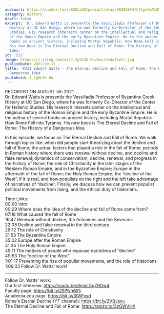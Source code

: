 ```yaml
---
audiourl: https://anchor.fm/s/822ba20/podcast/play/38391894/https%3A%2F%2Fd3ctxlq1ktw2nl.cloudfront.net%2Fstaging%2F2021-7-6%2F9e2e3427-3f18-54ab-057c-6f6349a5b7f3.m4a
category: History
draft: false
excerpt: 'Dr. Edward Watts is presently the Vassiliadis Professor of Byzantine Greek
  History at UC San Diego, where he was formerly Co-Director of the Center for Hellenic
  Studies. His research interests center on the intellectual and religious history
  of the Roman Empire and the early Byzantine Empire. He is the author of several
  books on ancient history, including Mortal Republic: How Rome Fell Into Tyranny.
  His new book is The Eternal Decline and Fall of Rome: The History of a Dangerous
  Idea.'
id: '521'
image: https://i.ytimg.com/vi/J_JgVL3k-8o/maxresdefault.jpg
publishDate: 2021-09-13
title: '#521 Edward Watts - The Eternal Decline and Fall of Rome: The History of a
  Dangerous Idea'
youtubeid: J_JgVL3k-8o
---
```

<div class="timelinks">

RECORDED ON AUGUST 5th 2021.  
Dr. Edward Watts is presently the Vassiliadis Professor of Byzantine Greek History at UC San Diego, where he was formerly Co-Director of the Center for Hellenic Studies. His research interests center on the intellectual and religious history of the Roman Empire and the early Byzantine Empire. He is the author of several books on ancient history, including Mortal Republic: How Rome Fell Into Tyranny. His new book is The Eternal Decline and Fall of Rome: The History of a Dangerous Idea.

In this episode, we focus on The Eternal Decline and Fall of Rome. We walk through topics like: when did people start theorizing about the decline and fall of Rome; the actual factors that played a role in the fall of Rome; periods in Roman history where there was renewal without decline, and decline and false renewal; dynamics of conservatism, decline, renewal, and progress in the history of Rome; the role of Christianity in the later stages of the Western Roman Empire, and in the Byzantine Empire; Europe in the aftermath of the fall of Rome; the Holy Roman Empire; the “decline of the West”, if it is real, and how populists on the right and the left take advantage of narratives of “decline”. Finally, we discuss how we can prevent populist political movements from rising, and the ethical duty of historians.

Time Links:  
<time>00:00</time> Intro  
<time>00:29</time> Where does the idea of the decline and fall of Rome come from?  
<time>07:18</time> What caused the fall of Rome  
<time>16:47</time> Renewal without decline, the Antonines and the Severans  
<time>22:08</time> Decline and false renewal in the third century  
<time>26:12</time> The role of Christianity  
<time>31:53</time> The Byzantine Empire  
<time>35:02</time> Europe after the Roman Empire  
<time>41:35</time> The Holy Roman Empire  
<time>45:11</time> The motives of people who espouse narratives of “decline”  
<time>49:53</time> The “decline of the West”  
<time>1:01:17</time> Preventing the rise of populist movements, and the role of historians  
<time>1:09:33</time> Follow Dr. Watts’ work!

---

Follow Dr. Watts’ work:  
Our first interview: https://youtu.be/SemLGgZROw4  
Faculty page: https://bit.ly/2SPNmW5  
Academia.edu page: https://bit.ly/3iWFxsd  
Rome's Eternal Decline (YT channel): https://bit.ly/2VBJexu  
The Eternal Decline and Fall of Rome: https://amzn.to/3zQWVHX
</div>


